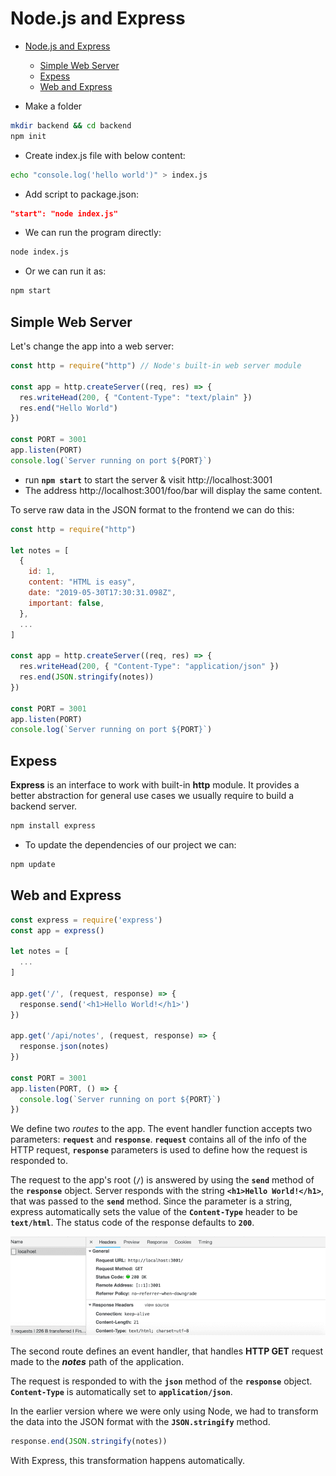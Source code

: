 # Node.js and Express

- [Node.js and Express](#nodejs-and-express)
  - [Simple Web Server](#simple-web-server)
  - [Expess](#expess)
  - [Web and Express](#web-and-express)

- Make a folder

```sh
mkdir backend && cd backend
npm init
```

- Create index.js file with below content:

```sh
echo "console.log('hello world')" > index.js
```

- Add script to package.json:

```json
"start": "node index.js"
```

- We can run the program directly:

```sh
node index.js
```

- Or we can run it as:

```sh
npm start
```

## Simple Web Server

Let's change the app into a web server:

```js
const http = require("http") // Node's built-in web server module

const app = http.createServer((req, res) => {
  res.writeHead(200, { "Content-Type": "text/plain" })
  res.end("Hello World")
})

const PORT = 3001
app.listen(PORT)
console.log(`Server running on port ${PORT}`)
```

- run **`npm start`** to start the server & visit http://localhost:3001
- The address http://localhost:3001/foo/bar will display the same content.

To serve raw data in the JSON format to the frontend we can do this:

```js
const http = require("http")

let notes = [
  {
    id: 1,
    content: "HTML is easy",
    date: "2019-05-30T17:30:31.098Z",
    important: false,
  },
  ...
]

const app = http.createServer((req, res) => {
  res.writeHead(200, { "Content-Type": "application/json" })
  res.end(JSON.stringify(notes))
})

const PORT = 3001
app.listen(PORT)
console.log(`Server running on port ${PORT}`)
```

## Expess

**Express** is an interface to work with built-in **http** module. It provides a better abstraction for general use cases we usually require to build a backend server.

```sh
npm install express
```

- To update the dependencies of our project we can:

```sh
npm update
```

## Web and Express

```js
const express = require('express')
const app = express()

let notes = [
  ...
]

app.get('/', (request, response) => {
  response.send('<h1>Hello World!</h1>')
})

app.get('/api/notes', (request, response) => {
  response.json(notes)
})

const PORT = 3001
app.listen(PORT, () => {
  console.log(`Server running on port ${PORT}`)
})
```

We define two *routes* to the app. The event handler function accepts two parameters: **`request`** and **`response`**. **`request`** contains all of the info of the HTTP request, **`response`** parameters is used to define how the request is responded to.

The request to the app's root (**`/`**) is answered by using the **`send`** method of the **`response`** object. Server responds with the string **`<h1>Hello World!</h1>`**, that was passed to the **`send`** method. Since the parameter is a string, express automatically sets the value of the **`Content-Type`** header to be **`text/html`**. The status code of the response defaults to **`200`**.

![Express](express.png)

The second route defines an event handler, that handles **HTTP GET** request made to the **_notes_** path of the application.

The request is responded to with the **`json`** method of the **`response`** object. **`Content-Type`** is automatically set to **`application/json`**.

In the earlier version where we were only using Node, we had to transform the data into the JSON format with the **`JSON.stringify`** method.

```js
response.end(JSON.stringify(notes))
```

With Express, this transformation happens automatically.
